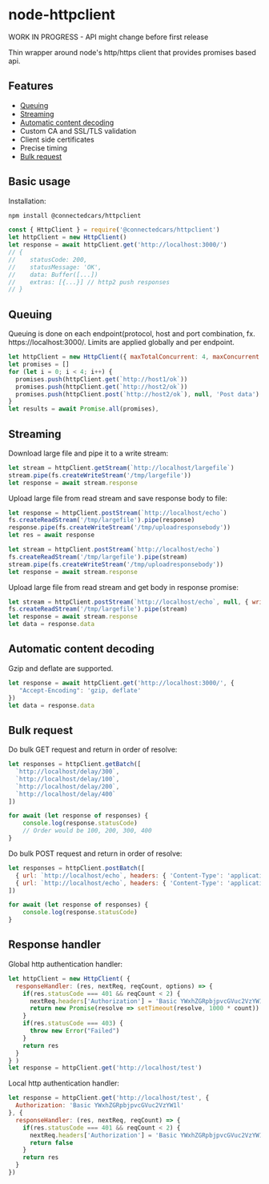 # node-httpclient

WORK IN PROGRESS - API might change before first release

Thin wrapper around node's http/https client that provides promises based api.

## Features

* [Queuing](#queuing)
* [Streaming](#streaming)
* [Automatic content decoding](#automatic-content-decoding)
* Custom CA and SSL/TLS validation
* Client side certificates
* Precise timing
* [Bulk request](#bulk-request)

## Basic usage

Installation:

``` bash
npm install @connectedcars/httpclient
```

``` javascript
const { HttpClient } = require('@connectedcars/httpclient')
let httpClient = new HttpClient()
let response = await httpClient.get('http://localhost:3000/')
// {
//    statusCode: 200,
//    statusMessage: 'OK',
//    data: Buffer([...])
//    extras: [{...}] // http2 push responses
// }
```

## Queuing

Queuing is done on each endpoint(protocol, host and port combination,
fx. https://localhost:3000/. Limits are applied globally and per endpoint.

``` javascript
let httpClient = new HttpClient({ maxTotalConcurrent: 4, maxConcurrent: 2, keepAlive: true })
let promises = []
for (let i = 0; i < 4; i++) {
  promises.push(httpClient.get(`http://host1/ok`))
  promises.push(httpClient.get(`http://host2/ok`))
  promises.push(httpClient.post(`http://host2/ok`), null, 'Post data')
}
let results = await Promise.all(promises),
```

## Streaming

Download large file and pipe it to a write stream:

``` javascript
let stream = httpClient.getStream(`http://localhost/largefile`)
stream.pipe(fs.createWriteStream('/tmp/largefile'))
let response = await stream.response
```

Upload large file from read stream and save response body to file:

``` javascript
let response = httpClient.postStream(`http://localhost/echo`)
fs.createReadStream('/tmp/largefile').pipe(response)
response.pipe(fs.createWriteStream('/tmp/uploadresponsebody'))
let res = await response

let stream = httpClient.postStream(`http://localhost/echo`)
fs.createReadStream('/tmp/largefile').pipe(stream)
stream.pipe(fs.createWriteStream('/tmp/uploadresponsebody'))
let response = await stream.response
```

Upload large file from read stream and get body in response promise:

``` javascript
let stream = httpClient.postStream(`http://localhost/echo`, null, { writeStream: true })
fs.createReadStream('/tmp/largefile').pipe(stream)
let response = await stream.response
let data = response.data
```

## Automatic content decoding

Gzip and deflate are supported.

``` javascript
let response = await httpClient.get('http://localhost:3000/', {
   "Accept-Encoding": 'gzip, deflate'
})
let data = response.data
```

## Bulk request

Do bulk GET request and return in order of resolve:

``` javascript
let responses = httpClient.getBatch([
  `http://localhost/delay/300`,
  `http://localhost/delay/100`,
  `http://localhost/delay/200`,
  `http://localhost/delay/400`
])

for await (let response of responses) {
    console.log(response.statusCode)
    // Order would be 100, 200, 300, 400
}
```

Do bulk POST request and return in order of resolve:

``` javascript
let responses = httpClient.postBatch([
  { url: `http://localhost/echo`, headers: { 'Content-Type': 'application/json' }, data: '{ "payload": "1" }' },
  { url: `http://localhost/echo`, headers: { 'Content-Type': 'application/json' }, data: '{ "payload": "2" }' }
])

for await (let response of responses) {
    console.log(response.statusCode)
}
```

## Response handler

Global http authentication handler:

``` javascript
let httpClient = new HttpClient( {
  responseHandler: (res, nextReq, reqCount, options) => {
    if(res.statusCode === 401 && reqCount < 2) {
      nextReq.headers['Authorization'] = 'Basic YWxhZGRpbjpvcGVuc2VzYW1l'
      return new Promise(resolve => setTimeout(resolve, 1000 * count)) // Delay next request
    }
    if(res.statusCode === 403) {
      throw new Error("Failed")
    }
    return res
  }
} )
let response = httpClient.get('http://localhost/test')
```

Local http authentication handler:

``` javascript
let response = httpClient.get('http://localhost/test', {
  Authorization: 'Basic YWxhZGRpbjpvcGVuc2VzYW1l'
}, {
  responseHandler: (res, nextReq, reqCount) => {
    if(res.statusCode === 401 && reqCount < 2) {
      nextReq.headers['Authorization'] = 'Basic YWxhZGRpbjpvcGVuc2VzYW1l'
      return false
    }
    return res
  }
})
```
